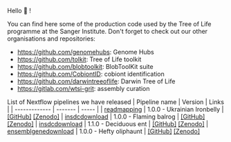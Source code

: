 Hello 👋 !

You can find here some of the production code used by the Tree of Life programme at the Sanger Institute.
Don't forget to check out our other organisations and repositories:
 - https://github.com/genomehubs: Genome Hubs
 - https://github.com/tolkit: Tree of Life toolkit
 - https://github.com/blobtoolkit: BlobToolKit suite
 - https://github.com/CobiontID: cobiont identification
 - https://github.com/darwintreeoflife: Darwin Tree of Life
 - https://gitlab.com/wtsi-grit: assembly curation

List of Nextflow pipelines we have released
| Pipeline name | Version | Links |
| ------------- | ------- | ----- |
| [readmapping](https://github.com/sanger-tol/readmapping) | 1.0.0	- Ukrainian Ironbelly	| [[GitHub]](https://github.com/sanger-tol/readmapping/releases/tag/v1.0.0) [[Zenodo]](https://zenodo.org/record/6563578)
| [insdcdownload](https://github.com/sanger-tol/insdcdownload)	| 1.0.0	- Flaming balrog	| [[GitHub]](https://github.com/sanger-tol/insdcdownload/releases/tag/1.0.0) [[Zenodo]](https://zenodo.org/record/6983933)
| [insdcdownload](https://github.com/sanger-tol/insdcdownload)	| 1.1.0	- Deciduous ent	| [[GitHub]](https://github.com/sanger-tol/insdcdownload/releases/tag/1.1.0) [[Zenodo]](https://zenodo.org/record/7155119)
| [ensemblgenedownload](https://github.com/sanger-tol/ensemblgenedownload)	| 1.0.0	- Hefty oliphaunt	| [[GitHub]](https://github.com/sanger-tol/ensemblgenedownload/releases/tag/1.0.0) [[Zenodo]](https://zenodo.org/record/7155207)
